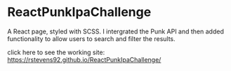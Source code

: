 # ReactPunkIpaChallenge

A React page, styled with SCSS. I intergrated the Punk API and then added functionality to allow users to search and filter the results.




click here to see the working site:
https://rstevens92.github.io/ReactPunkIpaChallenge/
